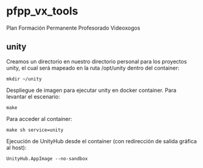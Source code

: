 # pfpp_vx_tools

Plan Formación Permanente Profesorado Videoxogos

## unity

Creamos un directorio en nuestro directorio personal para los proyectos unity, el cual será mapeado en la ruta /opt/unity dentro del container:

```mkdir ~/unity```

Despliegue de imagen para ejecutar unity en docker container. Para levantar el escenario:

```make```

Para acceder al container:

```make sh service=unity```

Ejecución de UnityHub desde el container (con redirección de salida gráfica al host):

```UnityHub.AppImage --no-sandbox```
